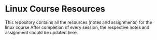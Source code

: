 # Linux Course Resources
This repository contains all the resources (notes and assignments) for the linux course
After completion of every session, the respective notes and assignment should be updated here.
